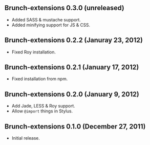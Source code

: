 ## Brunch-extensions 0.3.0 (unreleased)
* Added SASS & mustache support.
* Added minifying support for JS & CSS.

## Brunch-extensions 0.2.2 (Januray 23, 2012)
* Fixed Roy installation.

## Brunch-extensions 0.2.1 (January 17, 2012)
* Fixed installation from npm.

## Brunch-extensions 0.2.0 (January 9, 2012)
* Add Jade, LESS & Roy support.
* Allow `@import` things in Stylus.

## Brunch-extensions 0.1.0 (December 27, 2011)
* Initial release.
